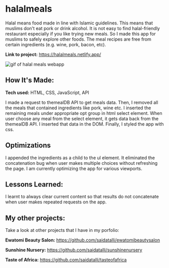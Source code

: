 # halalmeals
Halal means food made in line with Islamic guidelines. This means that muslims don't eat pork or drink alcohol. It is not easy to find halal-friendly restaurant especially if you like trying new meals. So I made this app for muslims to safely explore other foods. The meal recipes are free from certain ingredients (e.g. wine, pork, bacon, etc). 

**Link to project:** 
https://halalmeals.netlify.app/


![gif of halal meals webapp](https://media.giphy.com/media/52T2Ytb3Yp2NpLrkUV/giphy.gif)

## How It's Made:

**Tech used:** HTML, CSS, JavaScript, API

I made a request to themealDB API to get meals data. Then, I removed all the meals that contained ingredients like pork, wine etc. I inserted the remaining meals under appropriate opt group in html select element. When user choose any meal from the select element, it gets data back from the themealDB API. I inserted that data in the DOM. Finally, I styled the app with css.

## Optimizations

I appended the ingredients as a child to the ul element. It eliminated the concatenation bug when user makes multiple choices without refreshing the page. I am currently optimizing the app for various viewports.

## Lessons Learned:

I learnt to always clear current content so that results do not concatenate when user makes repeated requests on the app.

## My other projects:
Take a look at other projects that I have in my porfolio:

**Ewatomi Beauty Salon:** https://github.com/saidatalli/ewatomibeautysalon

**Sunshine Nursery:** https://github.com/saidatalli/sunshinenursery

**Taste of Africa:** https://github.com/saidatalli/tasteofafrica




